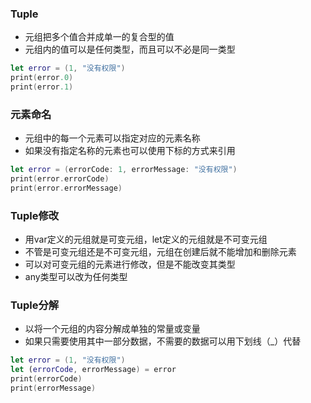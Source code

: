 ### Tuple

- 元组把多个值合并成单一的复合型的值
- 元组内的值可以是任何类型，而且可以不必是同一类型

```swift
let error = (1, "没有权限")
print(error.0)
print(error.1)
```

### 元素命名

- 元组中的每一个元素可以指定对应的元素名称
- 如果没有指定名称的元素也可以使用下标的方式来引用

```swift
let error = (errorCode: 1, errorMessage: "没有权限")
print(error.errorCode)
print(error.errorMessage)
```

### Tuple修改

- 用var定义的元组就是可变元组，let定义的元组就是不可变元组
- 不管是可变元组还是不可变元组，元组在创建后就不能增加和删除元素
- 可以对可变元组的元素进行修改，但是不能改变其类型
- any类型可以改为任何类型

### Tuple分解

- 以将一个元组的内容分解成单独的常量或变量
- 如果只需要使用其中一部分数据，不需要的数据可以用下划线（_）代替

```swift
let error = (1, "没有权限")
let (errorCode, errorMessage) = error
print(errorCode)
print(errorMessage)
```



